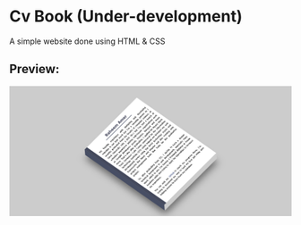 #  Cv Book (Under-development) 
A simple website done using HTML & CSS

## Preview:
<img src="https://github.com/RaheemAmer/Cv-Book/blob/main/Raheem%20Amer's%20Minor%20Portfolio.png" align="center">
